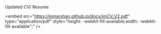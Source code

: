 Updated CV/ Resume

<embed src="https://jnmarshan.github.io/docs/jmCV_V2.pdf" type="application/pdf" style="height: -webkit-fill-available;width: -webkit-fill-available";" />
